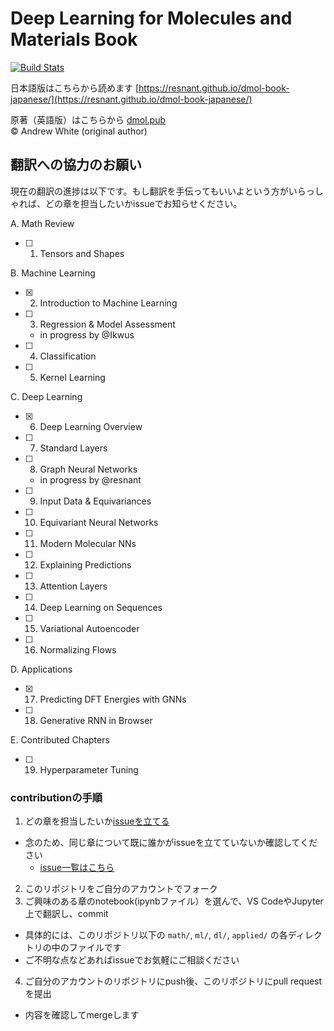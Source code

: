 # Deep Learning for Molecules and Materials Book

[![Build Stats](https://github.com/whitead/dmol-book/workflows/deploy-book/badge.svg)](https://github.com/whitead/dmol-book/actions)

日本語版はこちらから読めます [https://resnant.github.io/dmol-book-japanese/](https://resnant.github.io/dmol-book-japanese/)

原著（英語版）はこちらから [dmol.pub](https://dmol.pub)  
&copy; Andrew White (original author)


## 翻訳への協力のお願い
現在の翻訳の進捗は以下です。もし翻訳を手伝ってもいいよという方がいらっしゃれば、どの章を担当したいかissueでお知らせください。  

A. Math Review

- [ ] 1. Tensors and Shapes

B. Machine Learning

- [x] 2. Introduction to Machine Learning
- [ ] 3. Regression & Model Assessment
  - in progress by @Ikwus
- [ ] 4. Classification
- [ ] 5. Kernel Learning

C. Deep Learning

- [x] 6. Deep Learning Overview
- [ ] 7. Standard Layers
- [ ] 8. Graph Neural Networks
  - in progress by @resnant
- [ ] 9. Input Data & Equivariances
- [ ] 10. Equivariant Neural Networks
- [ ] 11. Modern Molecular NNs
- [ ] 12. Explaining Predictions
- [ ] 13. Attention Layers
- [ ] 14. Deep Learning on Sequences
- [ ] 15. Variational Autoencoder
- [ ] 16. Normalizing Flows

D. Applications

- [x] 17. Predicting DFT Energies with GNNs
- [ ] 18. Generative RNN in Browser

E. Contributed Chapters

- [ ] 19. Hyperparameter Tuning

### contributionの手順
1. どの章を担当したいか[issueを立てる](https://github.com/resnant/dmol-book-japanese/issues/new/choose)
  - 念のため、同じ章について既に誰かがissueを立てていないか確認してください
    - [issue一覧はこちら](https://github.com/resnant/dmol-book-japanese/issues)
2. このリポジトリをご自分のアカウントでフォーク
3. ご興味のある章のnotebook(ipynbファイル）を選んで、VS CodeやJupyter上で翻訳し、commit
  - 具体的には、このリポジトリ以下の `math/`, `ml/`, `dl/`, `applied/` の各ディレクトリの中のファイルです
  - ご不明な点などあればissueでお気軽にご相談ください
4. ご自分のアカウントのリポジトリにpush後、このリポジトリにpull requestを提出
  - 内容を確認してmergeします